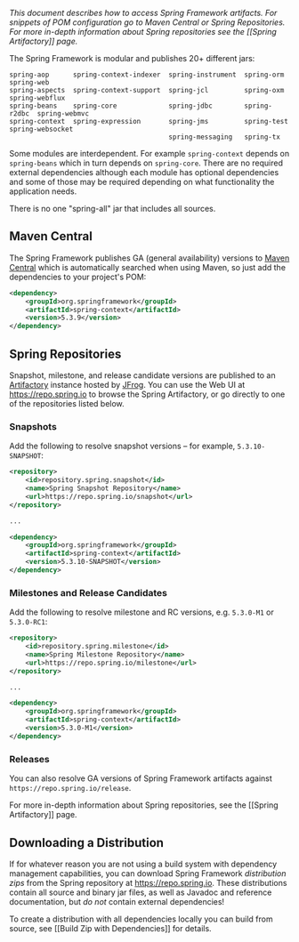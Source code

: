 _This document describes how to access Spring Framework artifacts. For snippets of POM configuration go to Maven Central or Spring Repositories. For more in-depth information about Spring repositories see the [[Spring Artifactory]] page._

The Spring Framework is modular and publishes 20+ different jars:

````
spring-aop      spring-context-indexer  spring-instrument  spring-orm    spring-web
spring-aspects  spring-context-support  spring-jcl         spring-oxm    spring-webflux
spring-beans    spring-core             spring-jdbc        spring-r2dbc  spring-webmvc
spring-context  spring-expression       spring-jms         spring-test   spring-websocket
                                        spring-messaging   spring-tx  
````

Some modules are interdependent. For example `spring-context` depends on `spring-beans` which in turn depends on `spring-core`. There are no required external dependencies although each module has optional dependencies and some of those may be required depending on what functionality the application needs.

There is no one "spring-all" jar that includes all sources.

## Maven Central

The Spring Framework publishes GA (general availability) versions to [Maven Central](https://search.maven.org) which is automatically searched when using Maven, so just add the dependencies to your project's POM:

```xml
<dependency>
    <groupId>org.springframework</groupId>
    <artifactId>spring-context</artifactId>
    <version>5.3.9</version>
</dependency>
```

## Spring Repositories

Snapshot, milestone, and release candidate versions are published to an [Artifactory](https://www.jfrog.com/artifactory/) instance hosted by [JFrog](https://www.jfrog.com). You can use the Web UI at https://repo.spring.io to browse the Spring Artifactory, or go directly to one of the repositories listed below.

### Snapshots

Add the following to resolve snapshot versions – for example, `5.3.10-SNAPSHOT`:

```xml
<repository>
    <id>repository.spring.snapshot</id>
    <name>Spring Snapshot Repository</name>
    <url>https://repo.spring.io/snapshot</url>
</repository>

...

<dependency>
    <groupId>org.springframework</groupId>
    <artifactId>spring-context</artifactId>
    <version>5.3.10-SNAPSHOT</version>
</dependency>
```

### Milestones and Release Candidates

Add the following to resolve milestone and RC versions, e.g. `5.3.0-M1` or `5.3.0-RC1`:

```xml
<repository>
    <id>repository.spring.milestone</id>
    <name>Spring Milestone Repository</name>
    <url>https://repo.spring.io/milestone</url>
</repository>

...

<dependency>
    <groupId>org.springframework</groupId>
    <artifactId>spring-context</artifactId>
    <version>5.3.0-M1</version>
</dependency>
```

### Releases

You can also resolve GA versions of Spring Framework artifacts against `https://repo.spring.io/release`.

For more in-depth information about Spring repositories, see the [[Spring Artifactory]] page.


## Downloading a Distribution

If for whatever reason you are not using a build system with dependency management capabilities, you can download Spring Framework _distribution zips_ from the Spring repository at <https://repo.spring.io>. These distributions contain all source and binary jar files, as well as Javadoc and reference documentation, but _do not_ contain external dependencies! 

To create a distribution with all dependencies locally you can build from source, see [[Build Zip with Dependencies]] for details.
